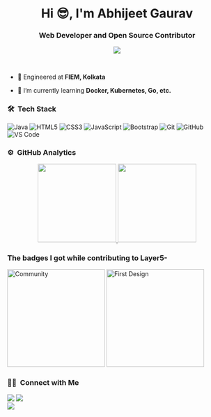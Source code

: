 <h1 align="center">Hi 😎, I'm Abhijeet Gaurav</h1>
<h3 align="center">Web Developer and Open Source Contributor</h3>

<!-- Typing SVG by DenverCoder1 - https://github.com/DenverCoder1/readme-typing-svg -->
<p align="center">
<!--   <a href="https://github.com/DenverCoder1/readme-typing-svg"> -->
    <img src="https://readme-typing-svg.herokuapp.com?color=E22FE4&width=380&height=45&lines=Open-Source+Enthusiast;Always+Learning+New+Things;Empowering+Others;Nice+To+Meet+You+...&center=true"></a>

</p>

<br>
	
- 🏫 Engineered at **FIEM, Kolkata**

- 🌱 I’m currently learning **Docker, Kubernetes, Go, etc.**




	
### 🛠 &nbsp;Tech Stack

![Java](https://img.shields.io/badge/-java-f89820?style=for-the-badge&logo=java&logoColor=black)
![HTML5](https://img.shields.io/badge/-HTML5-%23E44D27?style=for-the-badge&logo=html5&logoColor=ffffff)
![CSS3](https://img.shields.io/badge/-CSS3-%231572B6?style=for-the-badge&logo=css3)
![JavaScript](https://img.shields.io/badge/-JavaScript-%23F7DF1C?style=for-the-badge&logo=javascript&logoColor=000000&labelColor=%23F7DF1C&color=%23FFCE5A)
![Bootstrap](https://img.shields.io/badge/-bootstrap-5448C8?style=for-the-badge&logo=bootstrap&logoColor=white)
![Git](https://img.shields.io/badge/-Git-%23F05032?style=for-the-badge&logo=git&logoColor=%23ffffff)
![GitHub](https://img.shields.io/badge/-GitHub-181717?style=for-the-badge&logo=github)
![VS Code](http://img.shields.io/badge/-VS%20Code-007ACC?style=for-the-badge&logo=visual-studio-code&logoColor=ffffff)
<br/>

### ⚙️ &nbsp;GitHub Analytics

<p align="center">
<a href="https://github.com/abhijeetgauravm">
  <img height="180em" src="https://github-readme-stats-eight-theta.vercel.app/api?username=abhijeetgauravm&show_icons=true&theme=algolia&include_all_commits=true&count_private=true"/>
  <img height="180em" src="https://github-readme-stats-eight-theta.vercel.app/api/top-langs/?username=abhijeetgauravm&layout=compact&langs_count=8&theme=algolia"/>	
</a>
</p>

<h3>The badges I got while contributing to Layer5- </h3>
<a href= "https://meshery.layer5.io/user/c9432f12-f9d2-4c99-8704-8b750e42c023?tab=badges"><img width="224px" height="224px" src = "https://badges.layer5.io/assets/badges/community/community.svg" alt = "Community" /></a >
<a href= "https://meshery.layer5.io/user/c9432f12-f9d2-4c99-8704-8b750e42c023?tab=badges"><img width="224px" height="224px" src = "https://badges.layer5.io/assets/badges/first-design/first-design.svg" alt = "First Design" /></a >

### 🤝🏻 &nbsp;Connect with Me

<p>
<a href="https://twitter.com/abhijeetgauravm"><img src="https://img.shields.io/badge/-@abhijeetgauravm-1877F2?style=flat&logo=Twitter&logoColor=white"/></a>
<a href="https://www.linkedin.com/in/abhijeet-gaurav-971b01a4/"><img src="https://img.shields.io/badge/-Abhijeet Gaurav-0077B5?style=flat&logo=Linkedin&logoColor=white"/></a><br>
<a href="mailto:abhijeetdav24aug@gmail.com"><img src="https://img.shields.io/badge/-abhijeetdav24aug@gmail.com-D14836?style=flat&logo=Gmail&logoColor=white"></a><br>
</p>
<!-- <p align="center"><img align="center" src="https://github-readme-streak-stats.herokuapp.com/?user=UtkarshMishra12&" alt="UtkarshMishra12" /></p> -->
